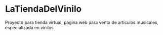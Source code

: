 # LaTiendaDelVinilo
Proyecto para tienda virtual, pagina web para venta de articulos musicales, especializada en vinilos
